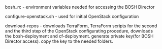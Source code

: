 bosh_rc - environment variables needed for accessing the BOSH Director

configure-openstack.sh - used for initial OpenStack configuration

download-repos - downloads TerraForm, TerraForm scripts for the second and
                 the third step of the OpenStack configurating procedure,
                 downloads the bosh-deployment and cf-deployment. 
                 generate private key(for BOSH Director access).
                 copy the key to the needed folders.

